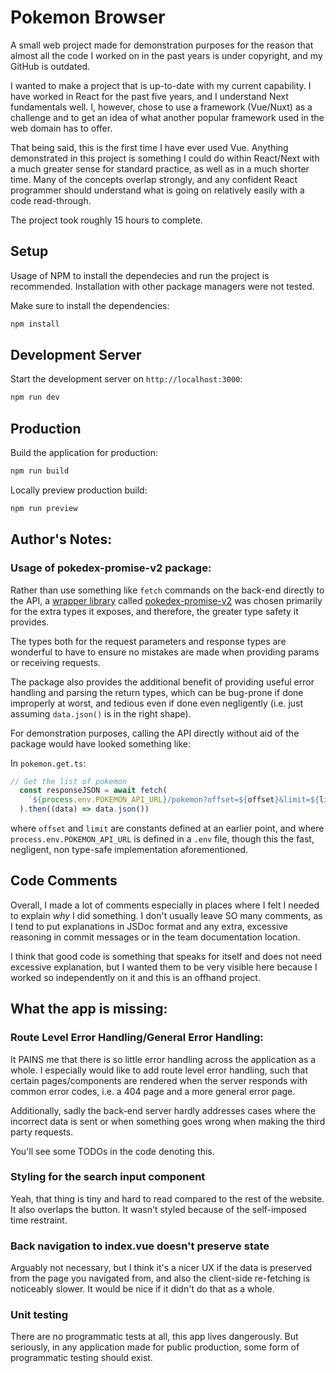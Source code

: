 # Pokemon Browser

A small web project made for demonstration purposes for the reason that almost all the code I worked on in the past
years is under copyright, and my GitHub is outdated. 

I wanted to make a project that is up-to-date with my current capability. I have worked in React for the past five years,
and I understand Next fundamentals well. I, however, chose to use a framework (Vue/Nuxt) as a challenge and to 
get an idea of what another popular framework used in the web domain has to offer. 

That being said, this is the first time I have ever used Vue. Anything demonstrated in this project is something I could
do within React/Next with a much greater sense for standard practice, as well as in a much shorter time. Many of 
the concepts overlap strongly, and any confident React programmer should understand what is going on relatively easily
with a code read-through.

The project took roughly 15 hours to complete.

## Setup

Usage of NPM to install the dependecies and run the project is recommended. Installation with
other package managers were not tested.

Make sure to install the dependencies:

```bash
npm install
````
## Development Server

Start the development server on `http://localhost:3000`:

```bash
npm run dev
```

## Production

Build the application for production:
```bash
npm run build
```

Locally preview production build:

```bash
npm run preview
```

## Author's Notes:

### Usage of pokedex-promise-v2 package:
Rather than use something like `fetch` commands on the back-end directly to the API,
a [wrapper library](https://pokeapi.co/docs/v2) called [pokedex-promise-v2](https://github.com/PokeAPI/pokedex-promise-v2) 
was chosen primarily for the extra types it exposes, and therefore, the greater type safety it provides.

The types both for the request parameters and response types are wonderful to have 
to ensure no mistakes are made when providing params or receiving requests.

The package also provides the additional benefit of providing useful error handling and parsing the return types, 
which can be bug-prone if done improperly at worst, and tedious even if done even negligently 
(i.e. just assuming `data.json()` is in the right shape).

For demonstration purposes, calling the API directly without aid of the package would have looked something like:

In `pokemon.get.ts`:
```ts 
// Get the list of pokemon
  const responseJSON = await fetch(
    `${process.env.POKEMON_API_URL}/pokemon?offset=${offset}&limit=${limit}`
  ).then((data) => data.json())
```
where `offset` and `limit` are constants defined at an earlier point, 
and where `process.env.POKEMON_API_URL` is defined in a `.env` file, though this the
fast, negligent, non type-safe implementation aforementioned.

## Code Comments
Overall, I made a lot of comments especially in places where I felt I needed to explain *why* I did something.
I don't usually leave SO many comments, as I tend to put explanations in JSDoc format and any extra, excessive 
reasoning in commit messages or in the team documentation location. 

I think that good code is something that speaks for itself and does not need excessive explanation,
but I wanted them to be very visible here because I worked so independently on it and this is an offhand project.

## What the app is missing:

### Route Level Error Handling/General Error Handling: 
It PAINS me that there is so little error handling across the application as a whole. I especially would like to add 
route level error handling, such that certain pages/components are rendered when the server responds with 
common error codes, i.e. a 404 page and a more general error page.

Additionally, sadly the back-end server hardly addresses cases where the incorrect data 
is sent or when something goes wrong when making the third party requests. 

You'll see some TODOs in the code denoting this.

### Styling for the search input component
Yeah, that thing is tiny and hard to read compared to the rest of the website. It also overlaps the button. 
It wasn't styled because of the self-imposed time restraint.

### Back navigation to index.vue doesn't preserve state
Arguably not necessary, but I think it's a nicer UX if the data is preserved from the page you navigated from,
and also the client-side re-fetching is noticeably slower. It would be nice if it didn't do that as a whole.

### Unit testing
There are no programmatic tests at all, this app lives dangerously. But seriously, in any application made for public production,
some form of programmatic testing should exist.
